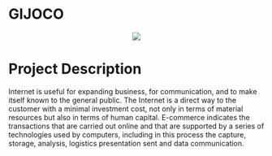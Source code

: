 # GIJOCO

<p align="center"><img src="https://i.imgur.com/8Nk4s9K.png"/></p>

<h1>Project Description</h1>

Internet is useful for expanding business, for communication, and to make itself known to the general public. The Internet is a direct way to the customer with a minimal investment cost, not only in terms of material resources but also in terms of human capital.
E-commerce indicates the transactions that are carried out online and that are supported by a series of technologies used by computers, including in this process the capture, storage, analysis, logistics presentation sent and data communication.